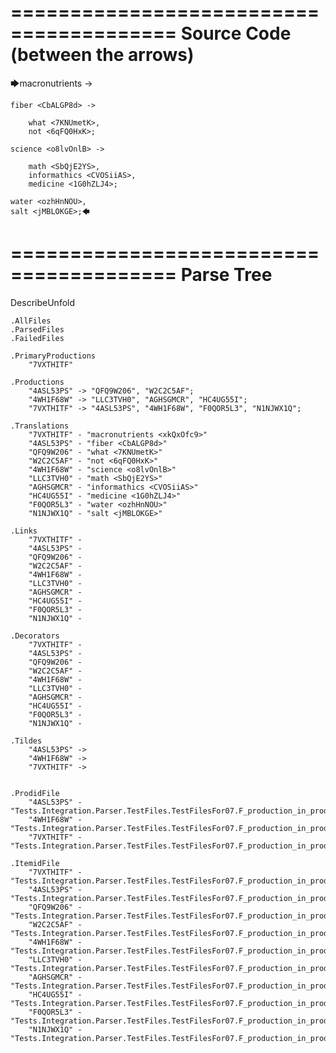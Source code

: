 ========================================
Source Code (between the arrows)
========================================

🡆macronutrients <xkQxOfc9> ->

    fiber <CbALGP8d> ->

        what <7KNUmetK>,
        not <6qFQ0HxK>;
	
	science <o8lvOnlB> ->
		
		math <SbQjE2YS>,
		informathics <CVOSiiAS>,
		medicine <1G0hZLJ4>;
    
    water <ozhHnNOU>,
    salt <jMBLOKGE>;🡄

========================================
Parse Tree
========================================
DescribeUnfold

    .AllFiles
    .ParsedFiles
    .FailedFiles

    .PrimaryProductions
        "7VXTHITF" 

    .Productions
        "4ASL53PS" -> "QFQ9W206", "W2C2C5AF";
        "4WH1F68W" -> "LLC3TVH0", "AGHSGMCR", "HC4UG55I";
        "7VXTHITF" -> "4ASL53PS", "4WH1F68W", "F0QOR5L3", "N1NJWX1Q";

    .Translations
        "7VXTHITF" - "macronutrients <xkQxOfc9>"
        "4ASL53PS" - "fiber <CbALGP8d>"
        "QFQ9W206" - "what <7KNUmetK>"
        "W2C2C5AF" - "not <6qFQ0HxK>"
        "4WH1F68W" - "science <o8lvOnlB>"
        "LLC3TVH0" - "math <SbQjE2YS>"
        "AGHSGMCR" - "informathics <CVOSiiAS>"
        "HC4UG55I" - "medicine <1G0hZLJ4>"
        "F0QOR5L3" - "water <ozhHnNOU>"
        "N1NJWX1Q" - "salt <jMBLOKGE>"

    .Links
        "7VXTHITF" - 
        "4ASL53PS" - 
        "QFQ9W206" - 
        "W2C2C5AF" - 
        "4WH1F68W" - 
        "LLC3TVH0" - 
        "AGHSGMCR" - 
        "HC4UG55I" - 
        "F0QOR5L3" - 
        "N1NJWX1Q" - 

    .Decorators
        "7VXTHITF" - 
        "4ASL53PS" - 
        "QFQ9W206" - 
        "W2C2C5AF" - 
        "4WH1F68W" - 
        "LLC3TVH0" - 
        "AGHSGMCR" - 
        "HC4UG55I" - 
        "F0QOR5L3" - 
        "N1NJWX1Q" - 

    .Tildes
        "4ASL53PS" -> 
        "4WH1F68W" -> 
        "7VXTHITF" -> 


    .ProdidFile
        "4ASL53PS" - "Tests.Integration.Parser.TestFiles.TestFilesFor07.F_production_in_production4.ds"
        "4WH1F68W" - "Tests.Integration.Parser.TestFiles.TestFilesFor07.F_production_in_production4.ds"
        "7VXTHITF" - "Tests.Integration.Parser.TestFiles.TestFilesFor07.F_production_in_production4.ds"

    .ItemidFile
        "7VXTHITF" - "Tests.Integration.Parser.TestFiles.TestFilesFor07.F_production_in_production4.ds"
        "4ASL53PS" - "Tests.Integration.Parser.TestFiles.TestFilesFor07.F_production_in_production4.ds"
        "QFQ9W206" - "Tests.Integration.Parser.TestFiles.TestFilesFor07.F_production_in_production4.ds"
        "W2C2C5AF" - "Tests.Integration.Parser.TestFiles.TestFilesFor07.F_production_in_production4.ds"
        "4WH1F68W" - "Tests.Integration.Parser.TestFiles.TestFilesFor07.F_production_in_production4.ds"
        "LLC3TVH0" - "Tests.Integration.Parser.TestFiles.TestFilesFor07.F_production_in_production4.ds"
        "AGHSGMCR" - "Tests.Integration.Parser.TestFiles.TestFilesFor07.F_production_in_production4.ds"
        "HC4UG55I" - "Tests.Integration.Parser.TestFiles.TestFilesFor07.F_production_in_production4.ds"
        "F0QOR5L3" - "Tests.Integration.Parser.TestFiles.TestFilesFor07.F_production_in_production4.ds"
        "N1NJWX1Q" - "Tests.Integration.Parser.TestFiles.TestFilesFor07.F_production_in_production4.ds"

